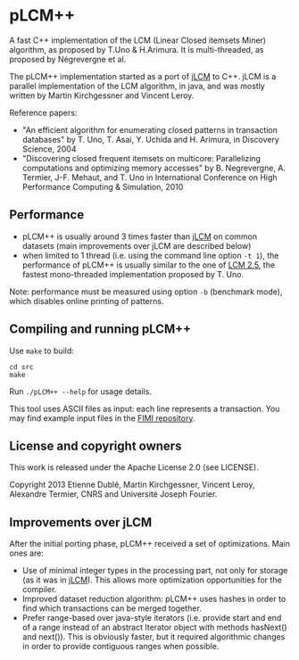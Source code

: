 # pLCM++

A fast C++ implementation of the LCM (Linear Closed itemsets Miner) algorithm, as proposed by T.Uno & H.Arimura. It is multi-threaded, as proposed by Négrevergne et al.

The pLCM++ implementation started as a port of [jLCM](https://github.com/martinkirch/jlcm) to C++.
jLCM is a parallel implementation of the LCM algorithm, in java, 
and was mostly written by Martin Kirchgessner and Vincent Leroy.

Reference papers:

* "An efficient algorithm for enumerating closed patterns in transaction 
databases" by T. Uno, T. Asai, Y. Uchida and H. Arimura, in Discovery Science, 
2004
* "Discovering closed frequent itemsets on multicore: Parallelizing computations 
and optimizing memory accesses" by B. Negrevergne, A. Termier, J-F. Mehaut, 
and T. Uno in International Conference on High Performance Computing & 
Simulation, 2010


## Performance
- pLCM++ is usually around 3 times faster than [jLCM](https://github.com/martinkirch/jlcm) on common datasets
(main improvements over jLCM are described below)
- when limited to 1 thread (i.e. using the command line option `-t 1`),
the performance of pLCM++ is usually similar to the one of [LCM 2.5](http://research.nii.ac.jp/~uno/code/lcm25.zip),
the fastest mono-threaded implementation proposed by T. Uno. 

Note: performance must be measured using option `-b` (benchmark mode), which disables online printing of patterns.

## Compiling and running pLCM++

Use `make` to build:

```
cd src
make
```

Run `./pLCM++ --help` for usage details.

This tool uses ASCII files as input: each line represents a transaction. You may find example input files in the [FIMI repository](http://fimi.ua.ac.be/data/).


## License and copyright owners

This work is released under the Apache License 2.0 (see LICENSE).

Copyright 2013 Etienne Dublé, Martin Kirchgessner, Vincent Leroy, Alexandre Termier, 
CNRS and Université Joseph Fourier.


## Improvements over jLCM

After the initial porting phase, pLCM++ received a set of 
optimizations. Main ones are:
- Use of minimal integer types in the processing part, not only
for storage (as it was in [jLCM](https://github.com/martinkirch/jlcm)). This allows more optimization
opportunities for the compiler.
- Improved dataset reduction algorithm: pLCM++ uses hashes in 
order to find which transactions can be merged together.
- Prefer range-based over java-style iterators (i.e. provide 
start and end of a range instead of an abstract Iterator object
with methods hasNext() and next()). This is obviously faster,
but it required algorithmic changes in order to provide contiguous
ranges when possible.



